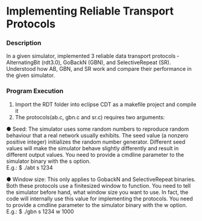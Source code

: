 Implementing Reliable Transport Protocols
=================================

### Description

In a given simulator, implemented 3 reliable data transport protocols ­ Alternating­Bit (rdt3.0), Go­Back­N (GBN), and Selective­Repeat (SR). Understood how AB, GBN, and SR work and compare their performance in the given simulator.

### Program Execution

1) Import the RDT folder into eclipse CDT as a makefile project and compile it													
2) The protocols(ab.c, gbn.c and sr.c) requires two arguments:

● Seed: The simulator uses some random numbers to reproduce random behaviour that a real network usually exhibits. The seed value (a non­zero positive integer)
initializes the random number generator. Different seed values will make the simulator behave slightly differently and result in different output values. You need to provide a cmd­line parameter to the simulator binary with the ­s option.																			
E.g.: $ ./abt ­s 1234

● Window size: This only applies to Go­back­N and Selective­Repeat binaries. Both these protocols use a finite­sized window to function. You need to tell the simulator	before hand, what window size you want to use. In fact, the code will internally use this value for implementing the protocols. You need to provide a cmd­line parameter to the simulator binary with the ­w option. 
E.g.: $ ./gbn ­s 1234 ­w 1000